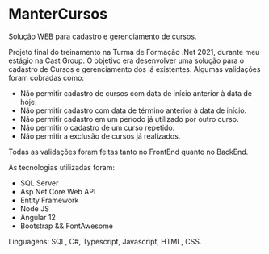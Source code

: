# ManterCursos
Solução WEB para cadastro e gerenciamento de cursos.

Projeto final do treinamento na Turma de Formação .Net 2021, durante meu estágio na Cast Group.
O objetivo era desenvolver uma solução para o cadastro de Cursos e gerenciamento dos já existentes.
Algumas validações foram cobradas como:
- Não permitir cadastro de cursos com data de início anterior à data de hoje.
- Não permitir cadastro com data de término anterior à data de início.
- Não permitir cadastro em um período já utilizado por outro curso.
- Não permitir o cadastro de um curso repetido.
- Não permitir a exclusão de cursos já realizados.

Todas as validações foram feitas tanto no FrontEnd quanto no BackEnd.

As tecnologias utilizadas foram:
* SQL Server
* Asp Net Core Web API
* Entity Framework
* Node JS
* Angular 12
* Bootstrap && FontAwesome

Linguagens:
SQL, C#, Typescript, Javascript, HTML, CSS.
